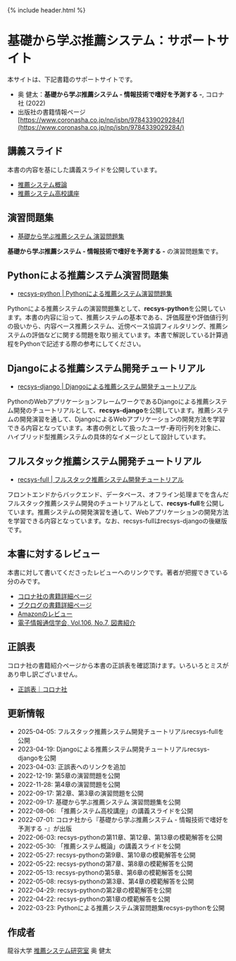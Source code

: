 {% include header.html %}

# 基礎から学ぶ推薦システム：サポートサイト

本サイトは、下記書籍のサポートサイトです。
- 奥 健太：**基礎から学ぶ推薦システム - 情報技術で嗜好を予測する -**, コロナ社 (2022)
- 出版社の書籍情報ページ [https://www.coronasha.co.jp/np/isbn/9784339029284/](https://www.coronasha.co.jp/np/isbn/9784339029284/)

## 講義スライド

本書の内容を基にした講義スライドを公開しています。
- [推薦システム概論](lectures/intro.md)
- [推薦システム高校講座](lectures/high-school.md)

## 演習問題集
- [基礎から学ぶ推薦システム 演習問題集](ex/README.md)

**基礎から学ぶ推薦システム - 情報技術で嗜好を予測する -** の演習問題集です。

## Pythonによる推薦システム演習問題集
- [recsys-python \| Pythonによる推薦システム演習問題集](https://recsyslab.github.io/recsys-python/)

Pythonによる推薦システムの演習問題集として、**recsys-python**を公開しています。本書の内容に沿って、推薦システムの基本である、評価履歴や評価値行列の扱いから、内容ベース推薦システム、近傍ベース協調フィルタリング、推薦システムの評価などに関する問題を取り揃えています。本書で解説している計算過程をPythonで記述する際の参考にしてください。

## Djangoによる推薦システム開発チュートリアル
- [recsys-django \| Djangoによる推薦システム開発チュートリアル](https://recsyslab.github.io/recsys-django/)

PythonのWebアプリケーションフレームワークであるDjangoによる推薦システム開発のチュートリアルとして、**recsys-django**を公開しています。推薦システムの開発演習を通して、DjangoによるWebアプリケーションの開発方法を学習できる内容となっています。本書の例として扱ったユーザ-寿司行列を対象に、ハイブリッド型推薦システムの具体的なイメージとして設計しています。

## フルスタック推薦システム開発チュートリアル
- [recsys-full \| フルスタック推薦システム開発チュートリアル](https://recsyslab.github.io/recsys-full/)

フロントエンドからバックエンド、データベース、オフライン処理までを含んだフルスタック推薦システム開発のチュートリアルとして、**recsys-full**を公開しています。推薦システムの開発演習を通して、Webアプリケーションの開発方法を学習できる内容となっています。なお、recsys-fullはrecsys-djangoの後継版です。

## 本書に対するレビュー
本書に対して書いてくださったレビューへのリンクです。著者が把握できている分のみです。
- [コロナ社の書籍詳細ページ](https://www.coronasha.co.jp/np/isbn/9784339029284/)
- [ブクログの書籍詳細ページ](https://booklog.jp/item/1/4339029289)
- [Amazonのレビュー](https://www.amazon.co.jp/dp/4339029289/?_encoding=UTF8&psc=1&smid=AN1VRQENFRJN5&ref_=nav_ya_signin&returnFromLogin=1)
- [電子情報通信学会, Vol.106, No.7, 図書紹介](https://app.journal.ieice.org/trial/106_7/k106_7_618/index.html)

## 正誤表
コロナ社の書籍紹介ページから本書の正誤表を確認頂けます。いろいろとミスがあり申し訳ございません。
- [正誤表｜コロナ社](https://www.coronasha.co.jp/np/resrcs/seigo.html?goods_id=7857)

## 更新情報
- 2025-04-05: フルスタック推薦システム開発チュートリアルrecsys-fullを公開
- 2023-04-19: Djangoによる推薦システム開発チュートリアルrecsys-djangoを公開
- 2023-04-03: 正誤表へのリンクを追加
- 2022-12-19: 第5章の演習問題を公開
- 2022-11-28: 第4章の演習問題を公開
- 2022-09-17: 第2章、第3章の演習問題を公開
- 2022-09-17: 基礎から学ぶ推薦システム 演習問題集を公開
- 2022-08-06: 「推薦システム高校講座」の講義スライドを公開
- 2022-07-01: コロナ社から『基礎から学ぶ推薦システム - 情報技術で嗜好を予測する -』が出版
- 2022-06-03: recsys-pythonの第11章、第12章、第13章の模範解答を公開
- 2022-05-30: 「推薦システム概論」の講義スライドを公開
- 2022-05-27: recsys-pythonの第9章、第10章の模範解答を公開
- 2022-05-22: recsys-pythonの第7章、第8章の模範解答を公開
- 2022-05-13: recsys-pythonの第5章、第6章の模範解答を公開
- 2022-05-08: recsys-pythonの第3章、第4章の模範解答を公開
- 2022-04-29: recsys-pythonの第2章の模範解答を公開
- 2022-04-22: recsys-pythonの第1章の模範解答を公開
- 2022-03-23: Pythonによる推薦システム演習問題集recsys-pythonを公開

## 作成者

龍谷大学 [推薦システム研究室](https://recsyslab.org/) 奥 健太

